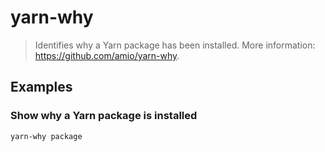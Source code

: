 # yarn-why

> Identifies why a Yarn package has been installed. More information: <https://github.com/amio/yarn-why>.

## Examples

### Show why a Yarn package is installed

```bash
yarn-why package
```
